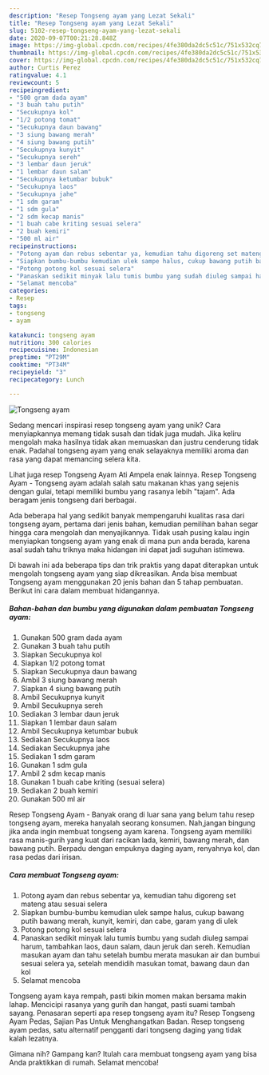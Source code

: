 ```yaml
---
description: "Resep Tongseng ayam yang Lezat Sekali"
title: "Resep Tongseng ayam yang Lezat Sekali"
slug: 5102-resep-tongseng-ayam-yang-lezat-sekali
date: 2020-09-07T00:21:28.848Z
image: https://img-global.cpcdn.com/recipes/4fe380da2dc5c51c/751x532cq70/tongseng-ayam-foto-resep-utama.jpg
thumbnail: https://img-global.cpcdn.com/recipes/4fe380da2dc5c51c/751x532cq70/tongseng-ayam-foto-resep-utama.jpg
cover: https://img-global.cpcdn.com/recipes/4fe380da2dc5c51c/751x532cq70/tongseng-ayam-foto-resep-utama.jpg
author: Curtis Perez
ratingvalue: 4.1
reviewcount: 5
recipeingredient:
- "500 gram dada ayam"
- "3 buah tahu putih"
- "Secukupnya kol"
- "1/2 potong tomat"
- "Secukupnya daun bawang"
- "3 siung bawang merah"
- "4 siung bawang putih"
- "Secukupnya kunyit"
- "Secukupnya sereh"
- "3 lembar daun jeruk"
- "1 lembar daun salam"
- "Secukupnya ketumbar bubuk"
- "Secukupnya laos"
- "Secukupnya jahe"
- "1 sdm garam"
- "1 sdm gula"
- "2 sdm kecap manis"
- "1 buah cabe kriting sesuai selera"
- "2 buah kemiri"
- "500 ml air"
recipeinstructions:
- "Potong ayam dan rebus sebentar ya, kemudian tahu digoreng set mateng atau sesuai selera"
- "Siapkan bumbu-bumbu kemudian ulek sampe halus, cukup bawang putih bawang merah, kunyit, kemiri, dan cabe, garam yang di ulek"
- "Potong potong kol sesuai selera"
- "Panaskan sedikit minyak lalu tumis bumbu yang sudah diuleg sampai harum, tambahkan laos, daun salam, daun jeruk dan sereh. Kemudian masukan ayam dan tahu setelah bumbu merata masukan air dan bumbui sesuai selera ya, setelah mendidih masukan tomat, bawang daun dan kol"
- "Selamat mencoba"
categories:
- Resep
tags:
- tongseng
- ayam

katakunci: tongseng ayam 
nutrition: 300 calories
recipecuisine: Indonesian
preptime: "PT29M"
cooktime: "PT34M"
recipeyield: "3"
recipecategory: Lunch

---
```



![Tongseng ayam](https://img-global.cpcdn.com/recipes/4fe380da2dc5c51c/751x532cq70/tongseng-ayam-foto-resep-utama.jpg)

Sedang mencari inspirasi resep tongseng ayam yang unik? Cara menyiapkannya memang tidak susah dan tidak juga mudah. Jika keliru mengolah maka hasilnya tidak akan memuaskan dan justru cenderung tidak enak. Padahal tongseng ayam yang enak selayaknya memiliki aroma dan rasa yang dapat memancing selera kita.

Lihat juga resep Tongseng Ayam Ati Ampela enak lainnya. Resep Tongseng Ayam - Tongseng ayam adalah salah satu makanan khas yang sejenis dengan gulai, tetapi memiliki bumbu yang rasanya lebih &#34;tajam&#34;. Ada beragam jenis tongseng dari berbagai.

Ada beberapa hal yang sedikit banyak mempengaruhi kualitas rasa dari tongseng ayam, pertama dari jenis bahan, kemudian pemilihan bahan segar hingga cara mengolah dan menyajikannya. Tidak usah pusing kalau ingin menyiapkan tongseng ayam yang enak di mana pun anda berada, karena asal sudah tahu triknya maka hidangan ini dapat jadi suguhan istimewa.


Di bawah ini ada beberapa tips dan trik praktis yang dapat diterapkan untuk mengolah tongseng ayam yang siap dikreasikan. Anda bisa membuat Tongseng ayam menggunakan 20 jenis bahan dan 5 tahap pembuatan. Berikut ini cara dalam membuat hidangannya.

<!--inarticleads1-->

##### Bahan-bahan dan bumbu yang digunakan dalam pembuatan Tongseng ayam:

1. Gunakan 500 gram dada ayam
1. Gunakan 3 buah tahu putih
1. Siapkan Secukupnya kol
1. Siapkan 1/2 potong tomat
1. Siapkan Secukupnya daun bawang
1. Ambil 3 siung bawang merah
1. Siapkan 4 siung bawang putih
1. Ambil Secukupnya kunyit
1. Ambil Secukupnya sereh
1. Sediakan 3 lembar daun jeruk
1. Siapkan 1 lembar daun salam
1. Ambil Secukupnya ketumbar bubuk
1. Sediakan Secukupnya laos
1. Sediakan Secukupnya jahe
1. Sediakan 1 sdm garam
1. Gunakan 1 sdm gula
1. Ambil 2 sdm kecap manis
1. Gunakan 1 buah cabe kriting (sesuai selera)
1. Sediakan 2 buah kemiri
1. Gunakan 500 ml air


Resep Tongseng Ayam - Banyak orang di luar sana yang belum tahu resep tongseng ayam, mereka hanyalah seorang konsumen. Nah,jangan bingung jika anda ingin membuat tongseng ayam karena. Tongseng ayam memiliki rasa manis-gurih yang kuat dari racikan lada, kemiri, bawang merah, dan bawang putih. Berpadu dengan empuknya daging ayam, renyahnya kol, dan rasa pedas dari irisan. 

<!--inarticleads2-->

##### Cara membuat Tongseng ayam:

1. Potong ayam dan rebus sebentar ya, kemudian tahu digoreng set mateng atau sesuai selera
1. Siapkan bumbu-bumbu kemudian ulek sampe halus, cukup bawang putih bawang merah, kunyit, kemiri, dan cabe, garam yang di ulek
1. Potong potong kol sesuai selera
1. Panaskan sedikit minyak lalu tumis bumbu yang sudah diuleg sampai harum, tambahkan laos, daun salam, daun jeruk dan sereh. Kemudian masukan ayam dan tahu setelah bumbu merata masukan air dan bumbui sesuai selera ya, setelah mendidih masukan tomat, bawang daun dan kol
1. Selamat mencoba


Tongseng ayam kaya rempah, pasti bikin momen makan bersama makin lahap. Mencicipi rasanya yang gurih dan hangat, pasti suami tambah sayang. Penasaran seperti apa resep tongseng ayam itu? Resep Tongseng Ayam Pedas, Sajian Pas Untuk Menghangatkan Badan. Resep tongseng ayam pedas, satu alternatif pengganti dari tongseng daging yang tidak kalah lezatnya. 

Gimana nih? Gampang kan? Itulah cara membuat tongseng ayam yang bisa Anda praktikkan di rumah. Selamat mencoba!
